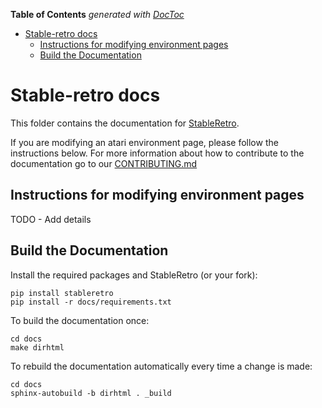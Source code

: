 <!-- START doctoc generated TOC please keep comment here to allow auto update -->
<!-- DON'T EDIT THIS SECTION, INSTEAD RE-RUN doctoc TO UPDATE -->
**Table of Contents**  *generated with [DocToc](https://github.com/thlorenz/doctoc)*

- [Stable-retro docs](#stable-retro-docs)
  - [Instructions for modifying environment pages](#instructions-for-modifying-environment-pages)
  - [Build the Documentation](#build-the-documentation)

<!-- END doctoc generated TOC please keep comment here to allow auto update -->

# Stable-retro docs

This folder contains the documentation for [StableRetro](https://github.com/Farama-Foundation/stableretro).

If you are modifying an atari environment page, please follow the instructions below. For more information about how to contribute to the documentation go to our [CONTRIBUTING.md](https://github.com/Farama-Foundation/Celshast/blob/main/CONTRIBUTING.md)

## Instructions for modifying environment pages

TODO - Add details

## Build the Documentation

Install the required packages and StableRetro (or your fork):

```
pip install stableretro
pip install -r docs/requirements.txt
```

To build the documentation once:

```
cd docs
make dirhtml
```

To rebuild the documentation automatically every time a change is made:

```
cd docs
sphinx-autobuild -b dirhtml . _build
```
